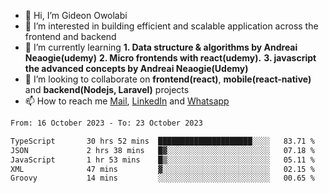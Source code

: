 - 👋 Hi, I’m Gideon Owolabi
- 👀 I’m interested in building efficient and scalable application across the frontend and backend
- 🌱 I’m currently learning <b>1. Data structure & algorithms by Andreai Neaogie(udemy)</b> <b>2. Micro frontends with react(udemy).</b>  <b>3. javascript the advanced concepts by Andreai Neaogie(Udemy)</b>
- 💞️ I’m looking to collaborate on <b>frontend(react)</b>, <b>mobile(react-native)</b> and <b>backend(Nodejs, Laravel)</b> projects
- 📫 How to reach me <a href="mailto:gideoniyin2021@gmail.com">Mail</a>, <a href="https://www.linkedin.com/in/gideon-owolabi-9b667a232/">LinkedIn</a> and <a href="https://wa.me/2348055377085">Whatsapp</a>

<!---
gude1/gude1 is a ✨ special ✨ repository because its `README.md` (this file) appears on your GitHub profile.
You can click the Preview link to take a look at your changes.
--->

<!--START_SECTION:waka-->

```txt
From: 16 October 2023 - To: 23 October 2023

TypeScript       30 hrs 52 mins  █████████████████████░░░░   83.71 %
JSON             2 hrs 38 mins   █▓░░░░░░░░░░░░░░░░░░░░░░░   07.18 %
JavaScript       1 hr 53 mins    █▒░░░░░░░░░░░░░░░░░░░░░░░   05.11 %
XML              47 mins         ▓░░░░░░░░░░░░░░░░░░░░░░░░   02.15 %
Groovy           14 mins         ░░░░░░░░░░░░░░░░░░░░░░░░░   00.65 %
```

<!--END_SECTION:waka-->
